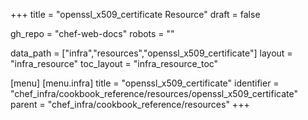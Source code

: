 +++
title = "openssl_x509_certificate Resource"
draft = false

gh_repo = "chef-web-docs"
robots = ""

data_path = ["infra","resources","openssl_x509_certificate"]
layout = "infra_resource"
toc_layout = "infra_resource_toc"


[menu]
  [menu.infra]
    title = "openssl_x509_certificate"
    identifier = "chef_infra/cookbook_reference/resources/openssl_x509_certificate"
    parent = "chef_infra/cookbook_reference/resources"
+++

<!-- The contents of this page are automatically generated from the openssl_x509_certificate.yaml file in the data directory. -->
<!-- To suggest a change, edit the https://github.com/chef/chef/blob/master/lib/chef/resource/openssl_x509_certificate.rb file
      and submit a pull request to the https://github.com/chef/chef repository. -->
